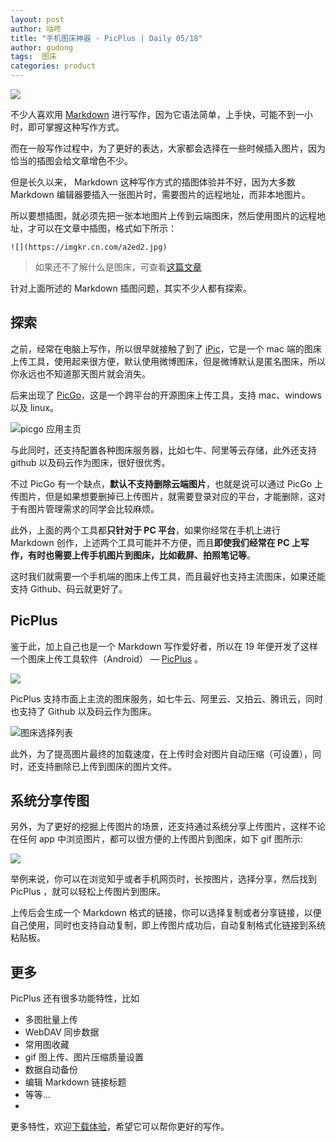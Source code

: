 ```yaml
---
layout: post
author: 咕咚
title: "手机图床神器 - PicPlus | Daily 05/18"
author: gudong
tags:  图床
categories: product
---
```


![](https://gitee.com/maoruibin/assert/raw/master/pic/2020/npxXWgQ33ZQ.jpg)

不少人喜欢用  [Markdown](https://baike.sogou.com/v7868944.htm?fromTitle=markdown "Markdown") 进行写作，因为它语法简单，上手快，可能不到一小时，即可掌握这种写作方式。

而在一般写作过程中，为了更好的表达，大家都会选择在一些时候插入图片，因为恰当的插图会给文章增色不少。

但是长久以来， Markdown 这种写作方式的插图体验并不好，因为大多数 Markdown 编辑器要插入一张图片时，需要图片的远程地址，而非本地图片。

所以要想插图，就必须先把一张本地图片上传到云端图床，然后使用图片的远程地址，才可以在文章中插图，格式如下所示：
```
![](https://imgkr.cn.com/a2ed2.jpg)
```
>  如果还不了解什么是图床，可查看[这篇文章](https://gudong.site/2020/02/11/github-pic.html "这篇文章")

针对上面所述的 Markdown 插图问题，其实不少人都有探索。

## 探索

之前，经常在电脑上写作，所以很早就接触了到了 [iPic](https://toolinbox.net/iPic/ "iPic")，它是一个 mac 端的图床上传工具，使用起来很方便，默认使用微博图床，但是微博默认是匿名图床，所以你永远也不知道那天图片就会消失。

后来出现了 [PicGo](https://picgo.github.io/PicGo-Doc/zh/ "PicGo")，这是一个跨平台的开源图床上传工具，支持 mac、windows 以及 linux。

![picgo 应用主页](https://gitee.com/maoruibin/assert/raw/master/pic/2020/15893321928208427621256856673450.jpg)

与此同时，还支持配置各种图床服务器，比如七牛、阿里等云存储，此外还支持 github 以及码云作为图床，很好很优秀。

不过 PicGo 有一个缺点，**默认不支持删除云端图片**，也就是说可以通过 PicGo 上传图片，但是如果想要删掉已上传图片，就需要登录对应的平台，才能删除，这对于有图片管理需求的同学会比较麻烦。

此外，上面的两个工具都**只针对于 PC 平台**，如果你经常在手机上进行 Markdown 创作，上述两个工具可能并不方便，而且**即使我们经常在 PC 上写作，有时也需要上传手机图片到图床，比如截屏、拍照笔记等**。

这时我们就需要一个手机端的图床上传工具，而且最好也支持主流图床，如果还能支持 Github、码云就更好了。

## PicPlus

鉴于此，加上自己也是一个 Markdown 写作爱好者，所以在 19 年便开发了这样一个图床上传工具软件（Android） —  [PicPlus](https://www.yuque.com/gudong-osksb/twgz5k) 。

![](https://cdn.jsdelivr.net/gh/maoruibin/assets/pic/test/2981a48-9ae42f0d-115-0.png)

PicPlus 支持市面上主流的图床服务，如七牛云、阿里云、又拍云、腾讯云，同时也支持了 Github 以及码云作为图床。

![图床选择列表](https://gitee.com/maoruibin/assert/raw/master/pic/2020/9aeefce-268c691f-170-0.png)

此外，为了提高图片最终的加载速度，在上传时会对图片自动压缩（可设置），同时，还支持删除已上传到图床的图片文件。

## 系统分享传图

另外，为了更好的挖掘上传图片的场景，还支持通过系统分享上传图片，这样不论在任何 app 中浏览图片，都可以很方便的上传图片到图床，如下 gif 图所示:

![](https://i.loli.net/2020/05/18/GAU73KInTgsyx1R.gif)

举例来说，你可以在浏览知乎或者手机网页时，长按图片，选择分享，然后找到 PicPlus ，就可以轻松上传图片到图床。

上传后会生成一个 Markdown 格式的链接，你可以选择复制或者分享链接，以便自己使用，同时也支持自动复制，即上传图片成功后，自动复制格式化链接到系统粘贴板。

## 更多

 PicPlus 还有很多功能特性，比如
* 多图批量上传
* WebDAV 同步数据
* 常用图收藏
* gif 图上传、图片压缩质量设置
* 数据自动备份
* 编辑 Markdown 链接标题
* 等等…
* 
更多特性，欢迎[下载体验](https://www.coolapk.com/apk/name.gudong.pic)，希望它可以帮你更好的写作。

